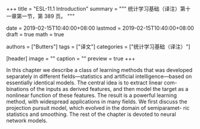 +++
title = "ESL-11.1 Introduction"
summary = """
统计学习基础（译注）第十一章第一节，第 389 页。
"""

date = 2019-02-15T10:40:00+08:00
lastmod = 2019-02-15T10:40:00+08:00
draft = true 
math = true

authors = ["Butters"]
tags = ["译文"]
categories = ["统计学习基础（译注）"]

[header]
image = ""
caption = ""
preview = true
+++

In this chapter we describe a class of learning methods that was developed
separately in different fields—statistics and artificial intelligence—based
on essentially identical models. The central idea is to extract linear com-
binations of the inputs as derived features, and then model the target as
a nonlinear function of these features. The result is a powerful learning
method, with widespread applications in many fields. We first discuss the
projection pursuit model, which evolved in the domain of semiparamet-
ric statistics and smoothing. The rest of the chapter is devoted to neural
network models.